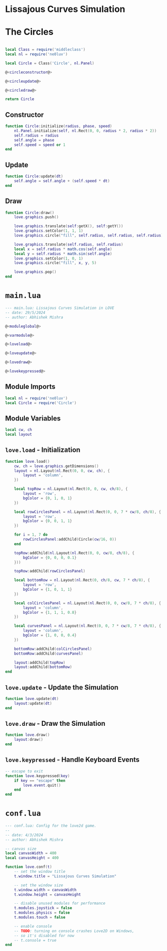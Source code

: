 # Lissajous Curves Simulation

# The Circles

```lua {code_file="circle.lua"}

local Class = require('middleclass')
local nl = require('ne0luv')

local Circle = Class('Circle', nl.Panel)

@<circleconstructor@>

@<circleupdate@>

@<circledraw@>

return Circle
```

## Constructor

```lua {code_id="circleconstructor"}
function Circle:initialize(radius, phase, speed)
    nl.Panel.initialize(self, nl.Rect(0, 0, radius * 2, radius * 2))
    self.radius = radius
    self.angle = phase
    self.speed = speed or 1
end
```

## Update

```lua {code_id="circleupdate"}
function Circle:update(dt)
    self.angle = self.angle + (self.speed * dt)
end
```

## Draw

```lua {code_id="circledraw"}
function Circle:draw()
    love.graphics.push()

    love.graphics.translate(self:getX(), self:getY())
    love.graphics.setColor(1, 1, 1)
    love.graphics.circle("fill", self.radius, self.radius, self.radius)

    love.graphics.translate(self.radius, self.radius)
    local x = self.radius * math.cos(self.angle)
    local y = self.radius * math.sin(self.angle)
    love.graphics.setColor(1, 0, 1)
    love.graphics.circle("fill", x, y, 5)

    love.graphics.pop()
end
```

# `main.lua`

```lua {code_file="main.lua"}
--- main.lua: Lissajous Curves Simulation in LÖVE
-- date: 29/5/2024
-- author: Abhishek Mishra

@<moduleglobal@>

@<varmodule@>

@<loveload@>

@<loveupdate@>

@<lovedraw@>

@<lovekeypressed@>
```

## Module Imports

```lua {code_id="moduleglobal"}
local nl = require('ne0luv')
local Circle = require('Circle')
```

## Module Variables

```lua {code_id="varmodule"}
local cw, ch
local layout
```

## `love.load` - Initialization

```lua {code_id="loveload"}
function love.load()
    cw, ch = love.graphics.getDimensions()
    layout = nl.Layout(nl.Rect(0, 0, cw, ch), {
        layout = 'column',
    })

    local topRow = nl.Layout(nl.Rect(0, 0, cw, ch/8), {
        layout = 'row',
        bgColor = {0, 1, 0, 1}
    })

    local rowCirclesPanel = nl.Layout(nl.Rect(0, 0, 7 * cw/8, ch/8), {
        layout = 'row',
        bgColor = {0, 0, 1, 1}
    })

    for i = 1, 7 do
        rowCirclesPanel:addChild(Circle(cw/16, 0))
    end

    topRow:addChild(nl.Layout(nl.Rect(0, 0, cw/8, ch/8), {
        bgColor = {0, 0, 0, 0.1}
    }))

    topRow:addChild(rowCirclesPanel)

    local bottomRow = nl.Layout(nl.Rect(0, ch/8, cw, 7 * ch/8), {
        layout = 'row',
        bgColor = {1, 0, 1, 1}
    })

    local colCirclesPanel = nl.Layout(nl.Rect(0, 0, cw/8, 7 * ch/8), {
        layout = 'column',
        bgColor = {1, 1, 1, 0.8}
    })

    local curvesPanel = nl.Layout(nl.Rect(0, 0, 7 * cw/8, 7 * ch/8), {
        layout = 'column',
        bgColor = {1, 0, 0, 0.4}
    })

    bottomRow:addChild(colCirclesPanel)
    bottomRow:addChild(curvesPanel)

    layout:addChild(topRow)
    layout:addChild(bottomRow)
end

```

## `love.update` - Update the Simulation

```lua {code_id="loveupdate"}
function love.update(dt)
    layout:update(dt)
end

```

## `love.draw` - Draw the Simulation

```lua {code_id="lovedraw"}
function love.draw()
    layout:draw()
end

```

## `love.keypressed` - Handle Keyboard Events

```lua {code_id="lovekeypressed"}
-- escape to exit
function love.keypressed(key)
    if key == "escape" then
        love.event.quit()
    end
end
```


# `conf.lua`

```lua { code_file="conf.lua" }
--- conf.lua: Config for the love2d game.
--
-- date: 4/3/2024
-- author: Abhishek Mishra

-- canvas size
local canvasWidth = 400
local canvasHeight = 400

function love.conf(t)
    -- set the window title
    t.window.title = "Lissajous Curves Simulation"

    -- set the window size
    t.window.width = canvasWidth
    t.window.height = canvasHeight

    -- disable unused modules for performance
    t.modules.joystick = false
    t.modules.physics = false
    t.modules.touch = false

    -- enable console
    -- TODO: turning on console crashes Love2D on Windows,
    -- so it's disabled for now
    -- t.console = true
end

```
